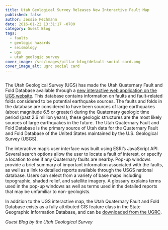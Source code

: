 ```yaml
---
title: Utah Geological Survey Releases New Interactive Fault Map
published: false
author: Jessie Pechmann
date: 2016-01-22 13:31:17 -0700
category: Guest Blog
tags:
  - faults
  - geologic hazards
  - seismology
  - ugs
  - utah geologic survey
cover_image: /src/images/pillar-blog/default-social-card.png
cover_image_alt: ugrc social card
---
```


<a href="/images/404.png"><img src="/images/404.png" alt="" title="FaultsWebApp" class="inline-text-right" loading="lazy" /></a>

The Utah Geological Survey (UGS) has made the Utah Quaternary Fault and Fold Database available through a [new interactive web application on the UGS website](https://geology.utah.gov/apps/qfaults/index.html). This database contains information on faults and fault-related folds considered to be potential earthquake sources. The faults and folds in the database are considered to have been sources of large earthquakes (about magnitude 6.5 or greater) during the Quaternary geologic time period (past 2.6 million years); these geologic structures are the most likely sources of large earthquakes in the future. The Utah Quaternary Fault and Fold Database is the primary source of Utah data for the Quaternary Fault and Fold Database of the United States maintained by the U.S. Geological Survey (USGS).

The interactive map’s user interface was built using ESRI’s JavaScript API. Several search options allow the user to locate a fault of interest, or specify a location to see if any Quaternary faults are nearby. Pop-up windows provide a brief summary of important information associated with the faults, as well as a link to detailed reports available through the USGS national database. Users can select from a variety of base maps including topographic, shaded relief, and satellite imagery. A glossary explains terms used in the pop-up windows as well as terms used in the detailed reports that may be unfamiliar to non-geologists.

In addition to the UGS interactive map, the Utah Quaternary Fault and Fold Database exists as a fully attributed GIS feature class in the State Geographic Information Database, and can be [downloaded from the UGRC](/products/sgid/geoscience/quaternary-faults/).

_Guest Blog by the Utah Geological Survey_

